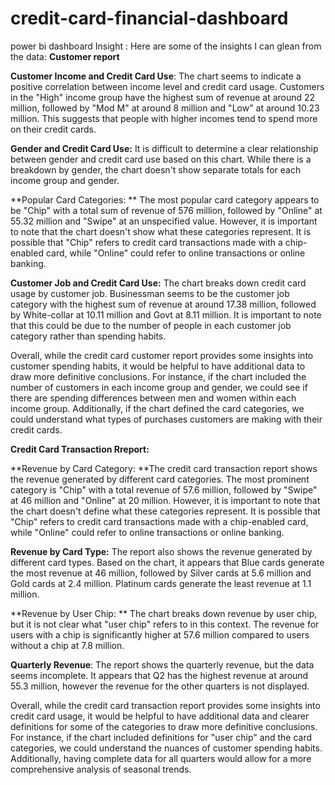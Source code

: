 # credit-card-financial-dashboard
power bi dashboard
Insight :
 Here are some of the insights I can glean from the data:
**Customer report**

**Customer Income and Credit Card Use**: The chart seems to indicate a positive correlation between income level and credit card usage. Customers in the "High" income group have the highest sum of revenue at around 22 million, followed by "Mod M" at around 8 million and "Low" at around 10.23 million. This suggests that people with higher incomes tend to spend more on their credit cards.

**Gender and Credit Card Use:** It is difficult to determine a clear relationship between gender and credit card use based on this chart. While there is a breakdown by gender, the chart doesn't show separate totals for each income group and gender.

**Popular Card Categories: ** The most popular card category appears to be "Chip" with a total sum of revenue of 576 million, followed by "Online" at 55.32 million and "Swipe" at an unspecified value.  However, it is important to note that the chart doesn't show what these categories represent. It is possible that "Chip" refers to credit card transactions made with a chip-enabled card, while "Online" could refer to online transactions or online banking.

**Customer Job and Credit Card Use:**  The chart breaks down credit card usage by customer job. Businessman seems to be the customer job category with the highest sum of revenue at around 17.38 million, followed by White-collar at 10.11 million and Govt at 8.11 million. It is important to note that this could be due to the number of people in each customer job category rather than spending habits.

Overall, while the credit card customer report provides some insights into customer spending habits, it would be helpful to have additional data to draw more definitive conclusions. For instance, if the chart included the number of customers in each income group and gender, we could see if there are spending differences between men and women within each income group. Additionally, if the chart defined the card categories, we could understand what types of purchases customers are making with their credit cards.

**Credit Card Transaction Rreport:**

**Revenue by Card Category: **The credit card transaction report shows the revenue generated by different card categories. The most prominent category is "Chip" with a total revenue of 57.6 million, followed by "Swipe" at 46 million and "Online" at 20 million.  However, it is important to note that the chart doesn't define what these categories represent. It is possible that "Chip" refers to credit card transactions made with a chip-enabled card, while "Online" could refer to online transactions or online banking.

**Revenue by Card Type:** The report also shows the revenue generated by different card types.  Based on the chart, it appears that Blue cards generate the most revenue at 46 million, followed by Silver cards at 5.6 million and Gold cards at 2.4 million. Platinum cards generate the least revenue at 1.1 million.

**Revenue by User Chip: ** The chart breaks down revenue  by user chip, but it is not clear what "user chip" refers to in this context. The revenue for users with a chip is significantly higher at 57.6 million compared to users without a chip at 7.8 million.

**Quarterly Revenue**: The report shows the quarterly revenue, but the data seems incomplete. It appears that Q2 has the highest revenue at around 55.3 million, however the revenue for the other quarters is not displayed.

Overall, while the credit card transaction report provides some insights into credit card usage, it would be helpful to have additional data and clearer definitions for some of the categories to draw more definitive conclusions. For instance, if the chart included definitions for  "user chip" and the card categories, we could understand the nuances of customer spending habits. Additionally, having complete data for all quarters would allow for a more comprehensive analysis of seasonal trends.
